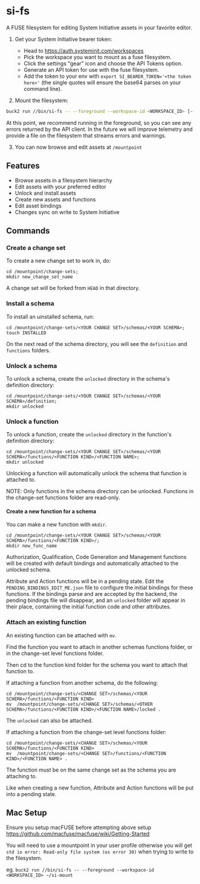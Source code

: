 # si-fs

A FUSE filesystem for editing System Initiative assets in your favorite editor.

1. Get your System Initiative bearer token:
   - Head to https://auth.systeminit.com/workspaces
   - Pick the workspace you want to mount as a fuse filesystem.
   - Click the settings "gear" icon and choose the API Tokens option.
   - Generate an API token for use with the fuse filesystem.
   - Add the token to your env with `export SI_BEARER_TOKEN='<the token here>'` (the single quotes will ensure the base64 parses on your command line).

2. Mount the filesystem:

```bash
buck2 run //bin/si-fs -- --foreground --workspace-id <WORKSPACE_ID> [--endpoint <ENDPOINT>] /mountpoint
```

At this point, we recommend running in the foreground, so you can see any errors
returned by the API client. In the future we will improve telemetry and provide
a file on the filesystem that streams errors and warnings.

3. You can now browse and edit assets at `/mountpoint`

## Features

- Browse assets in a filesystem hierarchy
- Edit assets with your preferred editor
- Unlock and install assets
- Create new assets and functions
- Edit asset bindings
- Changes sync on write to System Initiative

## Commands

### Create a change set

To create a new change set to work in, do:

```
cd /mountpoint/change-sets;
mkdir new_change_set_name
```

A change set will be forked from `HEAD` in that directory.

### Install a schema

To install an uinstalled schema, run:

```
cd /mountpoint/change-sets/<YOUR CHANGE SET>/schemas/<YOUR SCHEMA>;
touch INSTALLED
```

On the next read of the schema directory, you will see the `definition` and `functions` folders.

### Unlock a schema

To unlock a schema, create the `unlocked` directory in the schema's definition directory:

```
cd /mountpoint/change-sets/<YOUR CHANGE SET>/schemas/<YOUR SCHEMA>/definition;
mkdir unlocked
```

### Unlock a function

To unlock a function, create the `unlocked` directory in the function's definition directory:

```
cd /mountpoint/change-sets/<YOUR CHANGE SET>/schemas/<YOUR SCHEMA>/functions/<FUNCTION KIND>/<FUNCTION NAME>;
mkdir unlocked
```

Unlocking a function will automatically unlock the schema that function is attached to.

NOTE: Only functions in the schema directory can be unlocked. Functions in the
change-set functions folder are read-only.

#### Create a new function for a schema

You can make a new function with `mkdir`.

```
cd /mountpoint/change-sets/<YOUR CHANGE SET>/schemas/<YOUR SCHEMA>/functions/<FUNCTION KIND>/;
mkdir new_func_name
```

Authorization, Qualification, Code Generation and Management functions will be
created with default bindings and automatically attached to the unlocked schema.

Attribute and Action functions will be in a pending state. Edit the
`PENDING_BINDINGS_EDIT_ME.json` file to configure the initial bindings for these
functions. If the bindings parse and are accepted by the backend, the pending
bindings file will disappear, and an `unlocked` folder will appear in their
place, containing the initial function code and other attributes.

### Attach an existing function

An existing function can be attached with `mv`.

Find the function you want to attach in another schemas functions folder, or in
the change-set level functions folder.

Then cd to the function kind folder for the schema you want to attach that
function to.

If attaching a function from another schema, do the following:

```
cd /mountpoint/change-sets/<CHANGE SET>/schemas/<YOUR SCHEMA>/functions/<FUNCTION KIND>
mv  /mountpoint/change-sets/<CHANGE SET>/schemas/<OTHER SCHEMA>/functions/<FUNCTION KIND>/<FUNCTION NAME>/locked .
```

The `unlocked` can also be attached.

If attaching a function from the change-set level functions folder:

```
cd /mountpoint/change-sets/<CHANGE SET>/schemas/<YOUR SCHEMA>/functions/<FUNCTION KIND>
mv  /mountpoint/change-sets/<CHANGE SET>/functions/<FUNCTION KIND>/<FUNCTION NAME> .
```

The function must be on the same change set as the schema you are attaching to.

Like when creating a new function, Attribute and Action functions will be put
into a pending state.

## Mac Setup

Ensure you setup macFUSE before attempting above setup
 https://github.com/macfuse/macfuse/wiki/Getting-Started

You will need to use a mountpoint in your user profile otherwise you will get `std io error: Read-only file system (os error 30)` when trying to write to the filesystem.

eg. `buck2 run //bin/si-fs -- --foreground --workspace-id <WORKSPACE_ID> ~/si-mount`

